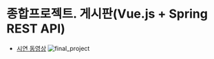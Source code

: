 # 종합프로젝트. 게시판(Vue.js + Spring REST API)
- [시연 동영상]()
![final_project](https://user-images.githubusercontent.com/111489860/235627376-9ed56cf0-0dee-46d0-855c-6b68bbdb4920.PNG)<br/>
